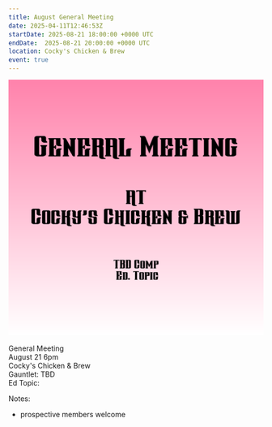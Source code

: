 ```yaml
---
title: August General Meeting
date: 2025-04-11T12:46:53Z
startDate: 2025-08-21 18:00:00 +0000 UTC
endDate:  2025-08-21 20:00:00 +0000 UTC
location: Cocky's Chicken & Brew
event: true
---
```


![image](event.png)
 
General Meeting  
August 21 6pm  
Cocky's Chicken & Brew  
Gauntlet: TBD  
Ed Topic:   
  
Notes:  
  
  * prospective members welcome  
  
